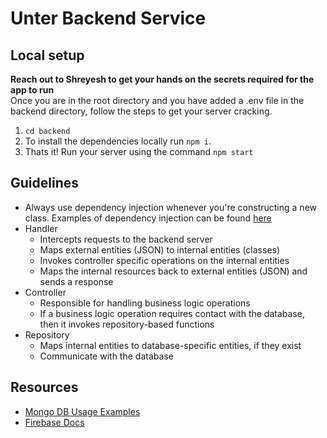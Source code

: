 # Unter Backend Service 

## Local setup 
**Reach out to Shreyesh to get your hands on the secrets required for the app to run**  
Once you are in the root directory and you have added a .env file in the backend directory, follow the steps to get your server cracking. 

1. `cd backend`
2. To install the dependencies locally run `npm i`. 
3. Thats it! Run your server using the command `npm start`

## Guidelines 
- Always use dependency injection whenever you're constructing a new class. Examples of dependency injection can be found [here](https://github.com/ShreyeshArangath/unter/blob/main/server/internal/passenger/controller/controller.js#L2)
- Handler
    - Intercepts requests to the backend server
    - Maps external entities (JSON) to internal entities (classes)
    - Invokes controller specific operations on the internal entities 
    - Maps the internal resources back to external entities (JSON) and sends a response
- Controller 
    - Responsible for handling business logic operations 
    - If a business logic operation requires contact with the database, then it invokes repository-based functions
- Repository 
    - Maps internal entities to database-specific entities, if they exist 
    - Communicate with the database

## Resources 

- [Mongo DB Usage Examples]("https://www.mongodb.com/docs/drivers/node/current/usage-examples/")
- [Firebase Docs]("https://firebase.google.com/docs")